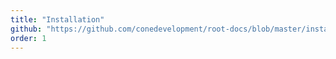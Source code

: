 ```yaml
---
title: "Installation"
github: "https://github.com/conedevelopment/root-docs/blob/master/installation.md"
order: 1
---
```

